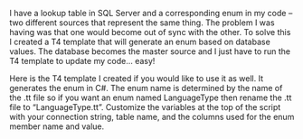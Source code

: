 
I have a lookup table in SQL Server and a corresponding enum in my code – two different sources that represent the same thing. The problem I was having was that one would become out of sync with the other. To solve this I created a T4 template that will generate an enum based on database values. The database becomes the master source and I just have to run the T4 template to update my code… easy!

Here is the T4 template I created if you would like to use it as well. It generates the enum in C#. The enum name is determined by the name of the .tt file so if you want an enum named LanguageType then rename the .tt file to “LanguageType.tt”. Customize the variables at the top of the script with your connection string, table name, and the columns used for the enum member name and value.

<script src="https://gist.github.com/rushfrisby/b7439f56c14d2b702fcd.js"></script>


